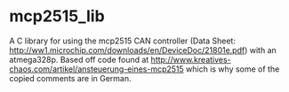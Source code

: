 # mcp2515_lib
A C library for using the mcp2515 CAN controller (Data Sheet: http://ww1.microchip.com/downloads/en/DeviceDoc/21801e.pdf) with an atmega328p.
Based off code found at http://www.kreatives-chaos.com/artikel/ansteuerung-eines-mcp2515 which is why some of the copied comments are in German.
